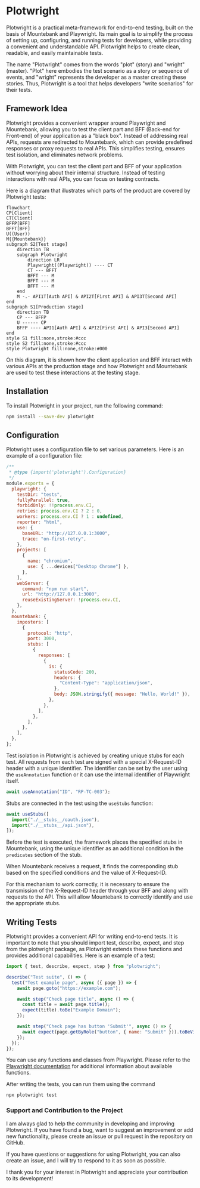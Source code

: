 # Plotwright

Plotwright is a practical meta-framework for end-to-end testing, built on the basis of Mountebank and Playwright. Its main goal is to simplify the process of setting up, configuring, and running tests for developers, while providing a convenient and understandable API. Plotwright helps to create clean, readable, and easily maintainable tests.

The name "Plotwright" comes from the words "plot" (story) and "wright" (master). "Plot" here embodies the test scenario as a story or sequence of events, and "wright" represents the developer as a master creating these stories. Thus, Plotwright is a tool that helps developers "write scenarios" for their tests.

## Framework Idea

Plotwright provides a convenient wrapper around Playwright and Mountebank, allowing you to test the client part and BFF (Back-end for Front-end) of your application as a "black box". Instead of addressing real APIs, requests are redirected to Mountebank, which can provide predefined responses or proxy requests to real APIs. This simplifies testing, ensures test isolation, and eliminates network problems.

With Plotwright, you can test the client part and BFF of your application without worrying about their internal structure. Instead of testing interactions with real APIs, you can focus on testing contracts.

Here is a diagram that illustrates which parts of the product are covered by Plotwright tests:

```mermaid
flowchart
CP[Client]
CT[Client]
BFFP[BFF]
BFFT[BFF]
U((User))
M{{Mountebank}}
subgraph S2[Test stage]
    direction TB
    subgraph Plotwright
        direction LR
        Playwright((Playwright)) ---- CT
        CT --- BFFT
        BFFT --- M
        BFFT --- M
        BFFT --- M
    end
    M -.- API1T[Auth API] & API2T[First API] & API3T[Second API]
end
subgraph S1[Production stage]
    direction TB
    CP --- BFFP
    U ------ CP
    BFFP ---- API1[Auth API] & API2[First API] & API3[Second API]
end
style S1 fill:none,stroke:#ccc
style S2 fill:none,stroke:#ccc
style Plotwright fill:none,stroke:#000
```

On this diagram, it is shown how the client application and BFF interact with various APIs at the production stage and how Plotwright and Mountebank are used to test these interactions at the testing stage.

## Installation

To install Plotwright in your project, run the following command:

```bash
npm install --save-dev plotwright
```

## Configuration

Plotwright uses a configuration file to set various parameters. Here is an example of a configuration file:

```javascript
/**
 * @type {import('plotwright').Configuration}
 */
module.exports = {
  playwright: {
    testDir: "tests",
    fullyParallel: true,
    forbidOnly: !!process.env.CI,
    retries: process.env.CI ? 2 : 0,
    workers: process.env.CI ? 1 : undefined,
    reporter: "html",
    use: {
      baseURL: "http://127.0.0.1:3000",
      trace: "on-first-retry",
    },
    projects: [
      {
        name: "chromium",
        use: { ...devices["Desktop Chrome"] },
      },
    ],
    webServer: {
      command: "npm run start",
      url: "http://127.0.0.1:3000",
      reuseExistingServer: !process.env.CI,
    },
  },
  mountebank: {
    imposters: [
      {
        protocol: "http",
        port: 3000,
        stubs: [
          {
            responses: [
              {
                is: {
                  statusCode: 200,
                  headers: {
                    "Content-Type": "application/json",
                  },
                  body: JSON.stringify({ message: "Hello, World!" }),
                },
              },
            ],
          },
        ],
      },
    ],
  },
};
```

Test isolation in Plotwright is achieved by creating unique stubs for each test. All requests from each test are signed with a special X-Request-ID header with a unique identifier. The identifier can be set by the user using the `useAnnotation` function or it can use the internal identifier of Playwright itself.

```javascript
await useAnnotation("ID", "RP-TC-003");
```

Stubs are connected in the test using the `useStubs` function:

```javascript
await useStubs([
  import("./__stubs__/oauth.json"),
  import("./__stubs__/api.json"),
]);
```

Before the test is executed, the framework places the specified stubs in Mountebank, using the unique identifier as an additional condition in the `predicates` section of the stub.

When Mountebank receives a request, it finds the corresponding stub based on the specified conditions and the value of X-Request-ID.

For this mechanism to work correctly, it is necessary to ensure the transmission of the X-Request-ID header through your BFF and along with requests to the API. This will allow Mountebank to correctly identify and use the appropriate stubs.

## Writing Tests

Plotwright provides a convenient API for writing end-to-end tests. It is important to note that you should import test, describe, expect, and step from the plotwright package, as Plotwright extends these functions and provides additional capabilities. Here is an example of a test:

```javascript
import { test, describe, expect, step } from "plotwright";

describe("Test suite", () => {
  test("Test example page", async ({ page }) => {
    await page.goto("https://example.com");

    await step("Check page title", async () => {
      const title = await page.title();
      expect(title).toBe("Example Domain");
    });

    await step("Check page has button 'Submit'", async () => {
      await expect(page.getByRole("button", { name: "Submit" })).toBeVisible();
    });
  });
});
```

You can use any functions and classes from Playwright. Please refer to the [Playwright documentation](https://playwright.dev/) for additional information about available functions.

After writing the tests, you can run them using the command

```bash
npx plotwright test
```

### Support and Contribution to the Project

I am always glad to help the community in developing and improving Plotwright. If you have found a bug, want to suggest an improvement or add new functionality, please create an issue or pull request in the repository on GitHub.

If you have questions or suggestions for using Plotwright, you can also create an issue, and I will try to respond to it as soon as possible.

I thank you for your interest in Plotwright and appreciate your contribution to its development!
